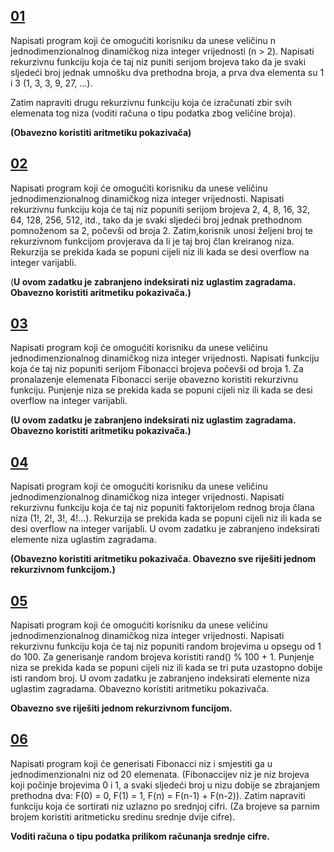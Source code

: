 ## [**01**](01.cpp)

Napisati program koji će omogućiti korisniku da unese veličinu n jednodimenzionalnog dinamičkog niza integer vrijednosti (n > 2). Napisati rekurzivnu funkciju koja će taj niz puniti serijom brojeva tako da je svaki sljedeći broj jednak umnošku dva prethodna broja, a prva dva elementa su 1 i 3 (1, 3, 3, 9, 27, ...).

Zatim napraviti drugu rekurzivnu funkciju koja će izračunati zbir svih elemenata tog niza (voditi računa o tipu podatka zbog veličine broja). 

**(Obavezno koristiti aritmetiku pokazivača)**
## [**02**](02.cpp)
Napisati program koji će omogućiti korisniku da unese veličinu jednodimenzionalnog dinamičkog niza integer vrijednosti.
Napisati rekurzivnu funkciju koja će taj niz popuniti serijom brojeva 2, 4, 8, 16, 32, 64, 128, 256, 512, itd., tako da je svaki sljedeći broj jednak prethodnom pomnoženom sa 2,
počevši od broja 2. Zatim,korisnik unosi željeni broj te rekurzivnom funkcijom provjerava da li je taj broj član kreiranog niza.
Rekurzija se prekida kada se popuni cijeli niz ili kada se desi overflow na integer varijabli.

(**U ovom zadatku je zabranjeno indeksirati niz uglastim zagradama. Obavezno koristiti aritmetiku pokazivača.)**

## [**03**](03.cpp)

Napisati program koji će omogućiti korisniku da unese veličinu  jednodimenzionalnog dinamičkog niza integer vrijednosti. Napisati  funkciju koja će taj niz popuniti serijom Fibonacci brojeva počevši od  broja 1. Za pronalazenje elemenata Fibonacci serije obavezno koristiti  rekurzivnu funkciju. Punjenje niza se prekida kada se popuni cijeli niz  ili kada se desi overflow na integer varijabli. 

**(U ovom zadatku je  zabranjeno indeksirati niz uglastim zagradama. Obavezno koristiti  aritmetiku pokazivača.)**

## [**04**](04.cpp)

Napisati program koji će omogućiti korisniku da unese veličinu  jednodimenzionalnog dinamičkog niza integer vrijednosti. Napisati  rekurzivnu funkciju koja će taj niz popuniti faktorijelom rednog broja  člana niza (1!, 2!, 3!, 4!...). Rekurzija se prekida kada se popuni  cijeli niz ili kada se desi overflow na integer varijabli. U ovom  zadatku je zabranjeno indeksirati elemente niza uglastim zagradama.  

**(Obavezno koristiti aritmetiku pokazivača. Obavezno sve riješiti jednom  rekurzivnom funkcijom.)**

## [**05**](05.cpp)
Napisati program koji će omogućiti korisniku da unese veličinu jednodimenzionalnog dinamičkog niza integer vrijednosti.
Napisati rekurzivnu funkciju koja će taj niz popuniti random brojevima u opsegu od 1 do 100.
Za generisanje random brojeva koristiti rand() % 100 + 1. Punjenje niza se prekida kada se popuni cijeli niz ili kada se tri puta uzastopno dobije isti random broj.
U ovom zadatku je zabranjeno indeksirati elemente niza uglastim zagradama. 
Obavezno koristiti aritmetiku pokazivača.

**Obavezno sve riješiti jednom rekurzivnom funcijom.**

## [**06**](06.cpp)
Napisati program koji će generisati Fibonacci niz i smjestiti ga u jednodimenzionalni niz od 20 elemenata.
(Fibonaccijev niz je niz brojeva koji počinje brojevima 0 i 1, a svaki sljedeći broj u nizu dobije se zbrajanjem prethodna dva: F(0) = 0, F(1) = 1, F(n) = F(n-1) + F(n-2)). 
Zatim napraviti funkciju koja će sortirati niz uzlazno po srednjoj cifri.
(Za brojeve sa parnim brojem koristiti aritmeticku sredinu srednje dvije cifre).

**Voditi računa o tipu podatka prilikom računanja srednje cifre.**